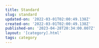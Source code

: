 ```yaml
---
title: Standard
slug: standard
updated-on: '2022-03-01T02:00:49.138Z'
created-on: '2022-03-01T02:00:49.138Z'
published-on: '2023-04-28T20:34:00.007Z'
layout: '[category].html'
tags: category
---
```



